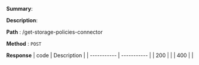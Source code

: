 **Summary**:

**Description**:

**Path** : /get-storage-policies-connector

**Method** : `POST`

**Response**
| code      | Description |
| ----------- | ----------- |
|  200   |       |
|  400   |       |


